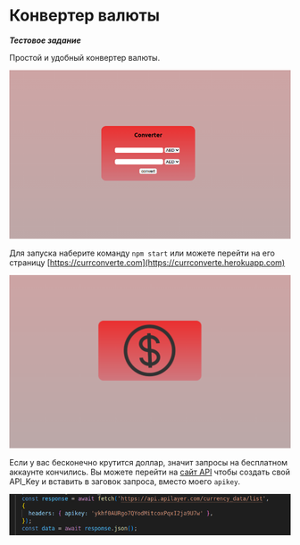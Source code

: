 # Конвертер валюты

***Тестовое задание***

Простой и удобный конвертер валюты.

![](public/3.png)

Для запуска наберите команду `npm start` или можете перейти на его страницу [https://currconverte.com](https://currconverte.herokuapp.com)

![](public/1.png)

Если у вас бесконечно крутится доллар, значит запросы на бесплатном аккаунте кончились. Вы можете перейти на [сайт API](https://currencylayer.com/) чтобы создать свой API_Key и вставить в заговок запроса, вместо моего `apikey`.

![](public/2.png)